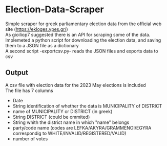 # Election-Data-Scraper
Simple scraper for greek parliamentary election data from the official web site (https://ekloges.ypes.gr/)  
As  gioiliop7   suggested there is an API for scraping some of the data.  
Implemeted a python script for downloading the election data, and saving them to a JSON file as a dictionary  
A second script -exportcsv.py- reads the JSON files and exports data to csv
## Output
A csv file with election data for the 2023 May elections is included  
The file has 7 columns
* Date
* String identification of whether the data is MUNICIPALITY of DISTRICT
* name of MUNICIPALITY or DISTRICT (in greek)
* String DISTRICT (could be ommited)
* String whith the district name in which "name" belongs
* party/code name (codes are LEFKA/AKYRA/GRAMMENOI/EGYRA correspondig to WHITE/INVALID/REGISTERED/VALID)
* number of votes

